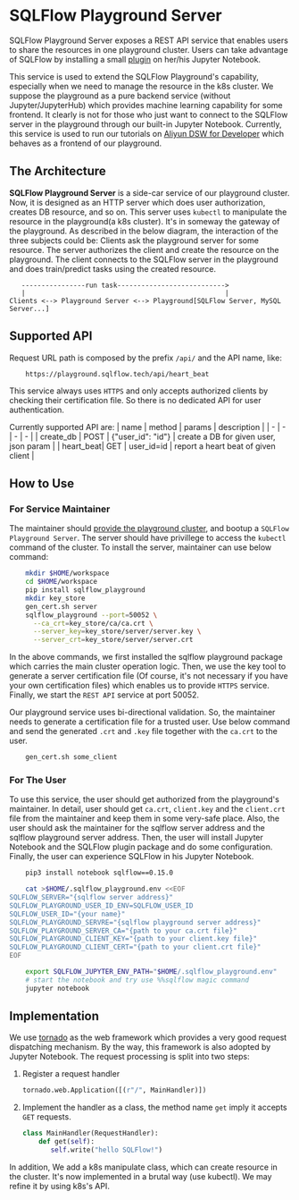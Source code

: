 # SQLFlow Playground Server

SQLFlow Playground Server exposes a REST API service that enables users to share
the resources in one playground cluster. Users can take advantage of SQLFlow by
installing a small [plugin](https://github.com/sql-machine-learning/pysqlflow)
on her/his Jupyter Notebook.

This service is used to extend the SQLFlow Playground's capability, especially
when we need to manage the resource in the k8s cluster. We suppose the playground
as a pure backend service (without Jupyter/JupyterHub) which provides machine 
learning capability for some frontend. It clearly is not for those who just want
to connect to the SQLFlow server in the playground through our built-in Jupyter 
Notebook. Currently, this service is used to run our tutorials on [Aliyun
DSW for Developer](https://dsw-dev.data.aliyun.com/) which behaves as a frontend
of our playground.

## The Architecture

**SQLFlow Playground Server** is a side-car service of our playground cluster.
Now, it is designed as an HTTP server which does user authorization, creates DB
resource, and so on. This server uses `kubectl` to manipulate the resource in
the playground(a k8s cluster). It's in someway the gateway of the playground.
As described in the below diagram, the interaction of the three subjects could
be: Clients ask the playground server for some resource. The server authorizes
the client and create the resource on the playground. The client connects to
the SQLFlow server in the playground and does train/predict tasks using the
created resource.

```
   ----------------run task--------------------------->
   |                                                  |
Clients <--> Playground Server <--> Playground[SQLFlow Server, MySQL Server...]
```

## Supported API

Request URL path is composed by the prefix `/api/` and the API name, like:

```url
    https://playground.sqlflow.tech/api/heart_beat
```
This service always uses `HTTPS` and only accepts authorized clients
by checking their certification file. So there is no dedicated API
for user authentication.

Currently supported API are:
| name | method | params | description |
| - | - | - | - |
| create_db | POST | {"user_id": "id"} | create a DB for given user, json param |
| heart_beat| GET  | user_id=id | report a heart beat of given client |


## How to Use

### For Service Maintainer
The maintainer should [provide the playground cluster](../dev.md), and
bootup a `SQLFlow Playground Server`.  The server should have privillege
to access the `kubectl` command of the cluster.  To install the server,
maintainer can use below command:
```bash
    mkdir $HOME/workspace
    cd $HOME/workspace
    pip install sqlflow_playground
    mkdir key_store
    gen_cert.sh server
    sqlflow_playground --port=50052 \
      --ca_crt=key_store/ca/ca.crt \
      --server_key=key_store/server/server.key \
      --server_crt=key_store/server/server.crt
```
In the above commands, we first installed the sqlflow playground package
which carries the main cluster operation logic.  Then, we use the key
tool to generate a server certification file (Of course, it's not necessary
if you have your own certification files) which enables us to provide
`HTTPS` service.  Finally, we start the `REST API` service at port 50052.

Our playground service uses bi-directional validation.  So, the maintainer
needs to generate a certification file for a trusted user. Use below command and
send the generated `.crt` and `.key` file together with the `ca.crt` to
the user.

```bash
    gen_cert.sh some_client
```

### For The User

To use this service, the user should get authorized from the playground's maintainer.
In detail, user should get `ca.crt`, `client.key` and the `client.crt` file from
the maintainer and keep them in some very-safe place. Also, the user should ask
the maintainer for the sqlflow server address and the sqlflow playground server
address. Then, the user will install Jupyter Notebook and the SQLFlow plugin package
and do some configuration. Finally, the user can experience SQLFlow in his Jupyter 
Notebook.

```bash
    pip3 install notebook sqlflow==0.15.0

    cat >$HOME/.sqlflow_playground.env <<EOF
SQLFLOW_SERVER="{sqlflow server address}"
SQLFLOW_PLAYGROUND_USER_ID_ENV=SQLFLOW_USER_ID
SQLFLOW_USER_ID="{your name}"
SQLFLOW_PLAYGROUND_SERVRE="{sqlflow playground server address}"
SQLFLOW_PLAYGROUND_SERVER_CA="{path to your ca.crt file}"
SQLFLOW_PLAYGROUND_CLIENT_KEY="{path to your client.key file}"
SQLFLOW_PLAYGROUND_CLIENT_CERT="{path to your client.crt file}"
EOF

    export SQLFLOW_JUPYTER_ENV_PATH="$HOME/.sqlflow_playground.env"
    # start the notebook and try use %%sqlflow magic command
    jupyter notebook
```

## Implementation

We use [tornado](https://www.tornadoweb.org/) as the web framework which provides
a very good request dispatching mechanism. By the way, this framework is also
adopted by Jupyter Notebook. The request processing is split into two steps:

1. Register a request handler

    ```python
    tornado.web.Application([(r"/", MainHandler)])
    ```
1. Implement the handler as a class, the method name `get` imply
    it accepts `GET` requests.

    ```python
    class MainHandler(RequestHandler):
        def get(self):
           self.write("hello SQLFlow!") 
    ```
In addition, We add a k8s manipulate class, which can create resource in the
cluster. It's now implemented in a brutal way (use kubectl). We may refine it
by using k8s's API.
